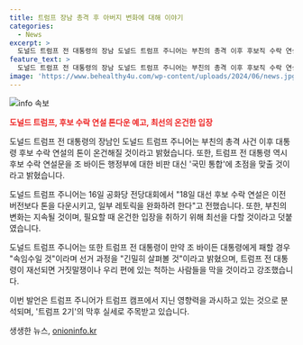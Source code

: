 ```yaml
---
title: 트럼프 장남 총격 후 아버지 변화에 대해 이야기
categories:
  - News
excerpt: >
  도널드 트럼프 전 대통령의 장남 도널드 트럼프 주니어는 부친의 총격 이후 후보직 수락 연설의 톤이 온건해진다고 밝혔다. 과거 수락 연설은 강렬했지만, 총격 이후 준비 중인 원고는 매우 다르고 톤을 낮추고 레토릭을 완화하고자 한다고 전했다. 또한, 트럼프 전 대통령이 조 바이든 행정부에 대한 비판을 줄이고 국민 통합에 초점을 맞출 것을 밝혔으며, 트럼프 주니어는 트럼프 전 대통령이 재선되면 거짓말쟁이를 막는 등의 역할을 할 것이라고 언급했다.
feature_text: >
  도널드 트럼프 전 대통령의 장남 도널드 트럼프 주니어는 부친의 총격 이후 후보직 수락 연설의 톤이 온건해진다고 밝혔다. 과거 수락 연설은 강렬했지만, 총격 이후 준비 중인 원고는 매우 다르고 톤을 낮추고 레토릭을 완화하고자 한다고 전했다. 또한, 트럼프 전 대통령이 조 바이든 행정부에 대한 비판을 줄이고 국민 통합에 초점을 맞출 것을 밝혔으며, 트럼프 주니어는 트럼프 전 대통령이 재선되면 거짓말쟁이를 막는 등의 역할을 할 것이라고 언급했다.
image: 'https://www.behealthy4u.com/wp-content/uploads/2024/06/news.jpg'
---
```


<p><img src="https://www.behealthy4u.com/wp-content/uploads/2024/06/news.jpg" alt="info 속보" /></p>

<p><b><span style="color: #ee2323;">도널드 트럼프, 후보 수락 연설 톤다운 예고, 최선의 온건한 입장</span></b></p>

<p>도널드 트럼프 전 대통령의 장남인 도널드 트럼프 주니어는 부친의 총격 사건 이후 대통령 후보 수락 연설의 톤이 온건해질 것이라고 밝혔습니다. 또한, 트럼프 전 대통령 역시 후보 수락 연설문을 조 바이든 행정부에 대한 비판 대신 '국민 통합'에 초점을 맞출 것이라고 밝혔습니다.</p>

<p>도널드 트럼프 주니어는 16일 공화당 전당대회에서 "18일 대선 후보 수락 연설은 이전 버전보다 톤을 다운시키고, 일부 레토릭을 완화하려 한다"고 전했습니다. 또한, 부친의 변화는 지속될 것이며, 필요할 때 온건한 입장을 취하기 위해 최선을 다할 것이라고 덧붙였습니다.</p>

<p>도널드 트럼프 주니어는 또한 트럼프 전 대통령이 만약 조 바이든 대통령에게 패할 경우 "속임수일 것"이라며 선거 과정을 "긴밀히 살펴볼 것"이라고 밝혔으며, 트럼프 전 대통령이 재선되면 거짓말쟁이나 우리 편에 있는 척하는 사람들을 막을 것이라고 강조했습니다.</p>

<p>이번 발언은 트럼프 주니어가 트럼프 캠프에서 지닌 영향력을 과시하고 있는 것으로 분석되며, '트럼프 2기'의 막후 실세로 주목받고 있습니다.</p>
생생한 뉴스, <a href="https://onioninfo.kr" rel="dofollow">onioninfo.kr</a>


